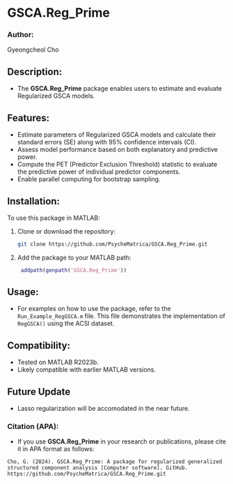 # GSCA.Reg_Prime

### Author:
Gyeongcheol Cho

## Description:
- The **GSCA.Reg_Prime** package enables users to estimate and evaluate Regularized GSCA models.

## Features:
- Estimate parameters of Regularized GSCA models and calculate their standard errors (SE) along with 95% confidence intervals (CI).
- Assess model performance based on both explanatory and predictive power.
- Compute the PET (Predictor Exclusion Threshold) statistic to evaluate the predictive power of individual predictor components.
- Enable parallel computing for bootstrap sampling.

## Installation:
To use this package in MATLAB:
1. Clone or download the repository:
   ```bash
   git clone https://github.com/PsycheMatrica/GSCA.Reg_Prime.git
   ```
2. Add the package to your MATLAB path:
   ```matlab
    addpath(genpath('GSCA.Reg_Prime'))
   ```

## Usage:
- For examples on how to use the package, refer to the `Run_Example_RegGSCA.m` file. This file demonstrates the implementation of `RegGSCA()` using the ACSI dataset.

## Compatibility:
- Tested on MATLAB R2023b.
- Likely compatible with earlier MATLAB versions.

## Future Update
- Lasso regularization will be accomodated in the near future.

### Citation (APA):
- If you use **GSCA.Reg_Prime** in your research or publications, please cite it in APA format as follows:

```plaintext
Cho, G. (2024). GSCA.Reg_Prime: A package for regularized generalized structured component analysis [Computer software]. GitHub. https://github.com/PsycheMatrica/GSCA.Reg_Prime.git
```

